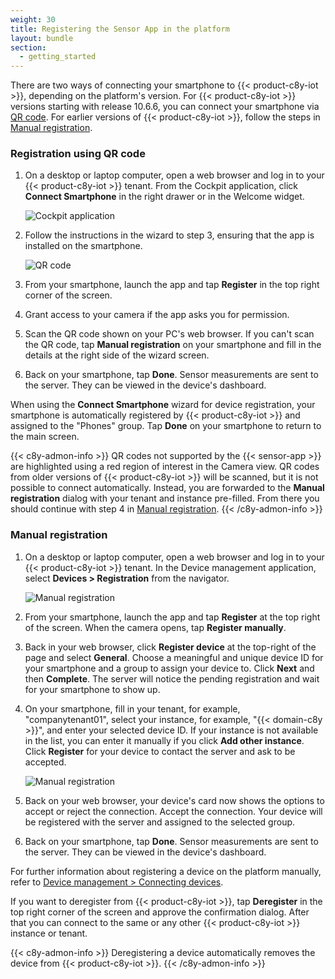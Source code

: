 ```yaml
---
weight: 30
title: Registering the Sensor App in the platform
layout: bundle
section:
  - getting_started
---
```



There are two ways of connecting your smartphone to {{< product-c8y-iot >}}, depending on the platform's version.
For {{< product-c8y-iot >}} versions starting with release 10.6.6, you can connect your smartphone via [QR code](#registration-using-qr-code).
For earlier versions of {{< product-c8y-iot >}}, follow the steps in [Manual registration](#manual-registration).

### Registration using QR code

1.  On a desktop or laptop computer, open a web browser and log in to your {{< product-c8y-iot >}} tenant. From the Cockpit application, click **Connect Smartphone** in the right drawer or in the Welcome widget.

    ![Cockpit application](/images/users-guide/csa/csa-connect-smartphone-right-drawer.png)

2.  Follow the instructions in the wizard to step 3, ensuring that the app is installed on the smartphone.

    ![QR code](/images/users-guide/csa/csa-connect-smartphone-wizard-step3.png)

3.  From your smartphone, launch the app and tap **Register** in the top right corner of the screen. 
4.  Grant access to your camera if the app asks you for permission.
5.  Scan the QR code shown on your PC's web browser. If you can't scan the QR code, tap **Manual registration** on your smartphone and fill in the details at the right side of the wizard screen.
6.  Back on your smartphone, tap **Done**. Sensor measurements are sent to the server. They can be viewed in the device's dashboard.

When using the **Connect Smartphone** wizard for device registration, your smartphone is automatically registered by {{< product-c8y-iot >}} and assigned to the "Phones" group. Tap **Done** on your smartphone to return to the main screen.

{{< c8y-admon-info >}}
QR codes not supported by the {{< sensor-app >}} are highlighted using a red region of interest in the Camera view. QR codes from older versions of {{< product-c8y-iot >}} will be scanned, but it is not possible to connect automatically. Instead, you are forwarded to the **Manual registration** dialog with your tenant and instance pre-filled. From there you should continue with step 4 in [Manual registration](#manual-registration).
{{< /c8y-admon-info >}}

### Manual registration

1.  On a desktop or laptop computer, open a web browser and log in to your {{< product-c8y-iot >}} tenant. In the Device management application, select **Devices > Registration** from the navigator.

    ![Manual registration](/images/users-guide/csa/csa-device-registration.png)

2.  From your smartphone, launch the app and tap **Register** at the top right of the screen. When the camera opens, tap **Register manually**.

3. Back in your web browser, click **Register device** at the top-right of the page and select **General**. Choose a meaningful and unique device ID for your smartphone and a group to assign your device to. Click **Next** and then **Complete**. The server will notice the pending registration and wait for your smartphone to show up.

4. On your smartphone, fill in your tenant, for example, "companytenant01", select your instance, for example, "{{< domain-c8y >}}", and enter your selected device ID. If your instance is not available in the list, you can enter it manually if you click **Add other instance**. Click **Register** for your device to contact the server and ask to be accepted.

    ![Manual registration](/images/users-guide/csa/csa-manual-registration-smartphone.png)

5.  Back on your web browser, your device's card now shows the options to accept or reject the connection. Accept the connection. Your device will be registered with the server and assigned to the selected group.

6.  Back on your smartphone, tap **Done**. Sensor measurements are sent to the server. They can be viewed in the device's dashboard.

For further information about registering a device on the platform manually, refer to [Device management > Connecting devices](/users-guide/device-management/#connecting-devices).

If you want to deregister from {{< product-c8y-iot >}}, tap **Deregister** in the top right corner of the screen and approve the confirmation dialog. After that you can connect to the same or any other {{< product-c8y-iot >}} instance or tenant.

{{< c8y-admon-info >}}
Deregistering a device automatically removes the device from {{< product-c8y-iot >}}.
{{< /c8y-admon-info >}}
